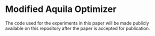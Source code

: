 # Modified Aquila Optimizer

The code used for the experiments in this paper will be made publicly available on this repository after the paper is accepted for publication.
